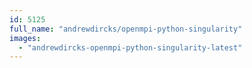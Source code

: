 ```yaml
---
id: 5125
full_name: "andrewdircks/openmpi-python-singularity"
images: 
  - "andrewdircks-openmpi-python-singularity-latest"
---
```

